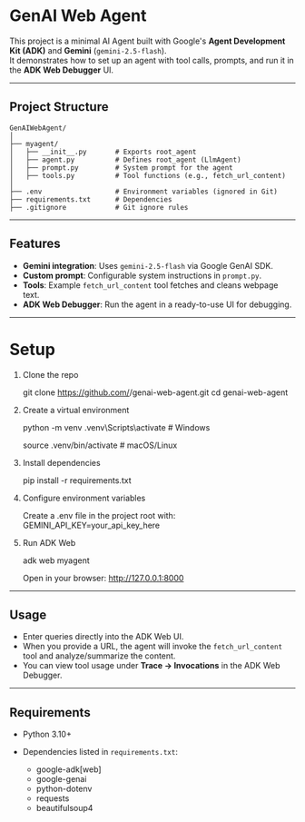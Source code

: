 # GenAI Web Agent

This project is a minimal AI Agent built with Google's **Agent Development Kit (ADK)** and **Gemini** (`gemini-2.5-flash`).  
It demonstrates how to set up an agent with tool calls, prompts, and run it in the **ADK Web Debugger** UI.

---

## Project Structure
```plaintext
GenAIWebAgent/
│
├── myagent/
│   ├── __init__.py       # Exports root_agent
│   ├── agent.py          # Defines root_agent (LlmAgent)
│   ├── prompt.py         # System prompt for the agent
│   ├── tools.py          # Tool functions (e.g., fetch_url_content)
│
├── .env                  # Environment variables (ignored in Git)
├── requirements.txt      # Dependencies
├── .gitignore            # Git ignore rules

````

---

## Features
- **Gemini integration**: Uses `gemini-2.5-flash` via Google GenAI SDK.
- **Custom prompt**: Configurable system instructions in `prompt.py`.
- **Tools**: Example `fetch_url_content` tool fetches and cleans webpage text.
- **ADK Web Debugger**: Run the agent in a ready-to-use UI for debugging.

---

# Setup

1. Clone the repo

   git clone https://github.com/<your-username>/genai-web-agent.git
   cd genai-web-agent

2. Create a virtual environment

   python -m venv .venv\Scripts\activate   # Windows
   
   source .venv/bin/activate   # macOS/Linux

3. Install dependencies

   pip install -r requirements.txt

4. Configure environment variables

   Create a .env file in the project root with:
   GEMINI_API_KEY=your_api_key_here

5. Run ADK Web

   adk web myagent
   
   Open in your browser:
   http://127.0.0.1:8000


---

## Usage

* Enter queries directly into the ADK Web UI.
* When you provide a URL, the agent will invoke the `fetch_url_content` tool and analyze/summarize the content.
* You can view tool usage under **Trace → Invocations** in the ADK Web Debugger.

---

## Requirements

* Python 3.10+
* Dependencies listed in `requirements.txt`:

  * google-adk\[web]
  * google-genai
  * python-dotenv
  * requests
  * beautifulsoup4

